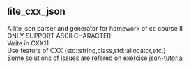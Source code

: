 ## lite_cxx_json

A lite json parser and generator for homework of cc course II  
ONLY SUPPORT ASCII CHARACTER  
Write in CXX11  
Use feature of CXX (std::string,class,std::allocator,etc.)  
Some solutions of issues are refered on exercise [json-tutorial](https://github.com/miloyip/json-tutorial) 
